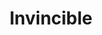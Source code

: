 --- 
title: Invincible
description:
price: "SOLD"
category: 
images: 
    - /assets/img/beast.png
order: 504
---
